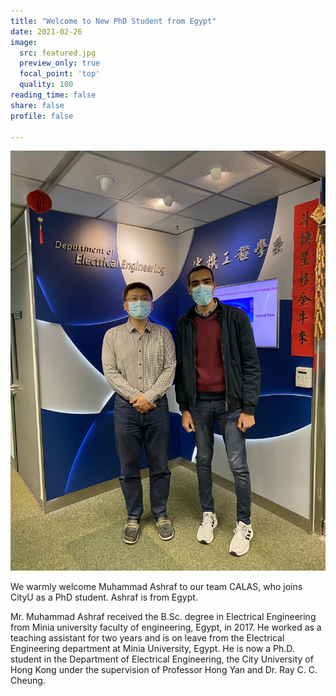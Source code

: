 ```yaml
---
title: "Welcome to New PhD Student from Egypt"
date: 2021-02-26
image:
  src: featured.jpg
  preview_only: true
  focal_point: 'top'
  quality: 100
reading_time: false
share: false
profile: false

---
```


<!--more-->

![](image.jpg)

We warmly welcome Muhammad Ashraf to our team CALAS, who joins CityU as a PhD student. Ashraf is from Egypt.

Mr. Muhammad Ashraf received the B.Sc. degree in Electrical Engineering from Minia university faculty of engineering, Egypt, in 2017. He worked as a teaching assistant for two years and is on leave from the Electrical Engineering department at Minia University, Egypt. He is now a Ph.D. student in the Department of Electrical Engineering, the City University of Hong Kong under the supervision of Professor Hong Yan and Dr. Ray C. C. Cheung.